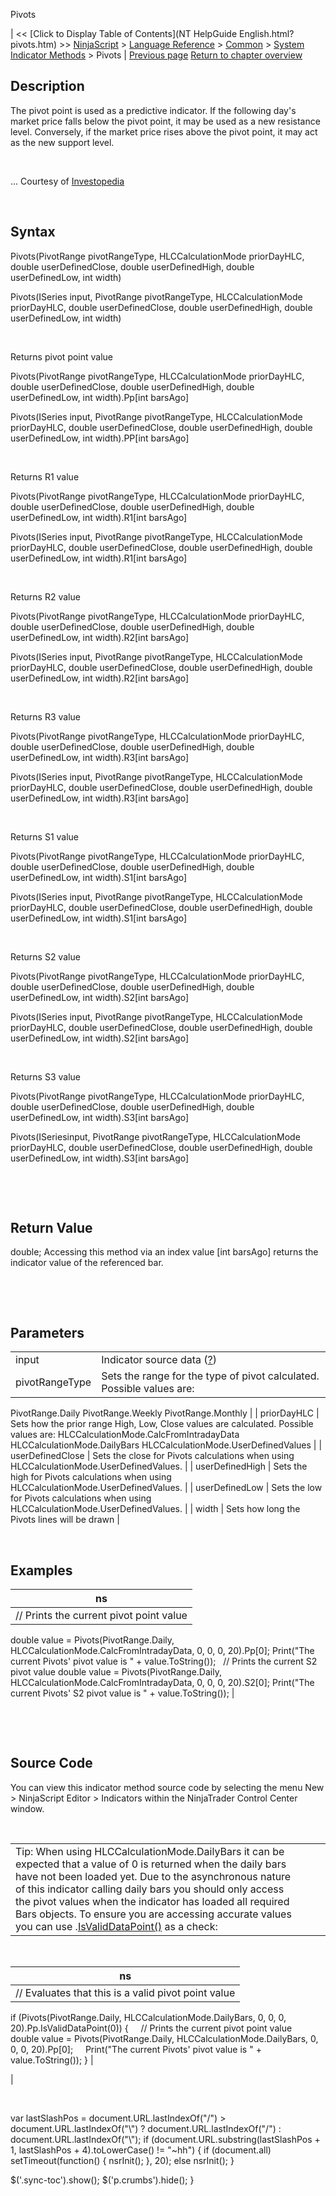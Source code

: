 ﻿










 


Pivots







| &lt;&lt; [Click to Display Table of Contents](NT HelpGuide English.html?pivots.htm) &gt;&gt;
 [NinjaScript](ninjascript.htm) &gt; [Language Reference](language_reference_wip.htm) &gt; [Common](common.htm) &gt; [System Indicator Methods](indicators.htm) &gt;
Pivots | [Previous page](percentage_price_oscillator_pp.htm)
[Return to chapter overview](indicators.htm)










Description
-----------


The pivot point is used as a predictive indicator. If the following day's market price falls below the pivot point, it may be used as a new resistance level. Conversely, if the market price rises above the pivot point, it may act as the new support level.


 


... Courtesy of [Investopedia](http://www.investopedia.com/articles/technical/04/041404.asp)


 


Syntax
------


Pivots(PivotRange pivotRangeType, HLCCalculationMode priorDayHLC, double userDefinedClose, double userDefinedHigh, double userDefinedLow, int width)  

Pivots(ISeries<double> input, PivotRange pivotRangeType, HLCCalculationMode priorDayHLC, double userDefinedClose, double userDefinedHigh, double userDefinedLow, int width)


 


Returns pivot point value  

Pivots(PivotRange pivotRangeType, HLCCalculationMode priorDayHLC, double userDefinedClose, double userDefinedHigh, double userDefinedLow, int width).Pp[int barsAgo]  

Pivots(ISeries<double> input, PivotRange pivotRangeType, HLCCalculationMode priorDayHLC, double userDefinedClose, double userDefinedHigh, double userDefinedLow, int width).PP[int barsAgo]


 


Returns R1 value  

Pivots(PivotRange pivotRangeType, HLCCalculationMode priorDayHLC, double userDefinedClose, double userDefinedHigh, double userDefinedLow, int width).R1[int barsAgo]  

Pivots(ISeries<double> input, PivotRange pivotRangeType, HLCCalculationMode priorDayHLC, double userDefinedClose, double userDefinedHigh, double userDefinedLow, int width).R1[int barsAgo]


 


Returns R2 value  

Pivots(PivotRange pivotRangeType, HLCCalculationMode priorDayHLC, double userDefinedClose, double userDefinedHigh, double userDefinedLow, int width).R2[int barsAgo]  

Pivots(ISeries<double> input, PivotRange pivotRangeType, HLCCalculationMode priorDayHLC, double userDefinedClose, double userDefinedHigh, double userDefinedLow, int width).R2[int barsAgo]


 


Returns R3 value  

Pivots(PivotRange pivotRangeType, HLCCalculationMode priorDayHLC, double userDefinedClose, double userDefinedHigh, double userDefinedLow, int width).R3[int barsAgo]  

Pivots(ISeries<double> input, PivotRange pivotRangeType, HLCCalculationMode priorDayHLC, double userDefinedClose, double userDefinedHigh, double userDefinedLow, int width).R3[int barsAgo]


 


Returns S1 value  

Pivots(PivotRange pivotRangeType, HLCCalculationMode priorDayHLC, double userDefinedClose, double userDefinedHigh, double userDefinedLow, int width).S1[int barsAgo]  

Pivots(ISeries<double> input, PivotRange pivotRangeType, HLCCalculationMode priorDayHLC, double userDefinedClose, double userDefinedHigh, double userDefinedLow, int width).S1[int barsAgo]


 


Returns S2 value  

Pivots(PivotRange pivotRangeType, HLCCalculationMode priorDayHLC, double userDefinedClose, double userDefinedHigh, double userDefinedLow, int width).S2[int barsAgo]  

Pivots(ISeries<double> input, PivotRange pivotRangeType, HLCCalculationMode priorDayHLC, double userDefinedClose, double userDefinedHigh, double userDefinedLow, int width).S2[int barsAgo]


 


Returns S3 value  

Pivots(PivotRange pivotRangeType, HLCCalculationMode priorDayHLC, double userDefinedClose, double userDefinedHigh, double userDefinedLow, int width).S3[int barsAgo]  

Pivots(ISeries<double>input, PivotRange pivotRangeType, HLCCalculationMode priorDayHLC, double userDefinedClose, double userDefinedHigh, double userDefinedLow, int width).S3[int barsAgo]


 


 


Return Value
------------


double; Accessing this method via an index value [int barsAgo] returns the indicator value of the referenced bar.


 


 


Parameters
----------




|  |  |
| --- | --- |
| input | Indicator source data ([?](valid_input_data_for_indicator.htm)) |
| pivotRangeType | Sets the range for the type of pivot calculated. Possible values are:
PivotRange.Daily
PivotRange.Weekly
PivotRange.Monthly |
| priorDayHLC | Sets how the prior range High, Low, Close values are calculated. Possible values are:
HLCCalculationMode.CalcFromIntradayData
HLCCalculationMode.DailyBars
HLCCalculationMode.UserDefinedValues |
| userDefinedClose | Sets the close for Pivots calculations when using HLCCalculationMode.UserDefinedValues. |
| userDefinedHigh | Sets the high for Pivots calculations when using HLCCalculationMode.UserDefinedValues. |
| userDefinedLow | Sets the low for Pivots calculations when using HLCCalculationMode.UserDefinedValues. |
| width | Sets how long the Pivots lines will be drawn |



 



Examples
--------




| ns |
| --- |
| // Prints the current pivot point value
double value = Pivots(PivotRange.Daily, HLCCalculationMode.CalcFromIntradayData, 0, 0, 0, 20).Pp[0];
Print("The current Pivots' pivot value is " + value.ToString());
 
// Prints the current S2 pivot value
double value = Pivots(PivotRange.Daily, HLCCalculationMode.CalcFromIntradayData, 0, 0, 0, 20).S2[0];
Print("The current Pivots' S2 pivot value is " + value.ToString()); |



 


 


Source Code
-----------


You can view this indicator method source code by selecting the menu New &gt; NinjaScript Editor &gt; Indicators within the NinjaTrader Control Center window.


 




|  |  |  |
| --- | --- | --- |
| Tip: When using HLCCalculationMode.DailyBars it can be expected that a value of 0 is returned when the daily bars have not been loaded yet. Due to the asynchronous nature of this indicator calling daily bars you should only access the pivot values when the indicator has loaded all required Bars objects. To ensure you are accessing accurate values you can use .[IsValidDataPoint()](isvaliddatapoint.htm) as a check:
 


| ns |
| --- |
| // Evaluates that this is a valid pivot point value
if (Pivots(PivotRange.Daily, HLCCalculationMode.DailyBars, 0, 0, 0, 20).Pp.IsValidDataPoint(0))
{
     // Prints the current pivot point value
     double value = Pivots(PivotRange.Daily, HLCCalculationMode.DailyBars, 0, 0, 0, 20).Pp[0];
     Print("The current Pivots' pivot value is " + value.ToString());
} |


 |



 





 
 var lastSlashPos = document.URL.lastIndexOf("/") &gt; document.URL.lastIndexOf("\\") ? document.URL.lastIndexOf("/") : document.URL.lastIndexOf("\\");
 if (document.URL.substring(lastSlashPos + 1, lastSlashPos + 4).toLowerCase() != "~hh") {
 if (document.all) setTimeout(function() {
 nsrInit();
 }, 20);
 else nsrInit();
 }
 
 
 $('.sync-toc').show();
 $('p.crumbs').hide();
 }
 
 
 



</double></double></double></double></double></double></double></double>